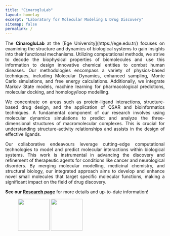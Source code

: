 ```yaml
---
title: "CinarogluLab"
layout: homelay
excerpt: "Laboratory for Molecular Modeling & Drug Discovery"
sitemap: false
permalink: /
---
```


<div style="text-align: justify;">The <b>CinarogluLab</b> at the [Ege University](https://ege.edu.tr/) focuses on examining the structure and dynamics of biological systems to gain insights into their functional mechanisms. Utilizing computational methods, we strive to decode the biophysical properties of biomolecules and use this information to design innovative chemical entities to combat human diseases. Our methodologies encompass a variety of physics-based techniques, including Molecular Dynamics, enhanced sampling, Monte Carlo simulations, and free energy calculations. Additionally, we integrate Markov State models, machine learning for pharmacological predictions, molecular docking, and homology/loop modelling.

We concentrate on areas such as protein-ligand interactions, structure-based drug design, and the application of QSAR and bioinformatics techniques. A fundamental component of our research involves using molecular dynamics simulations to predict and analyze the three-dimensional structures of macromolecular complexes. This is crucial for understanding structure-activity relationships and assists in the design of effective ligands.

Our collaborative endeavours leverage cutting-edge computational technologies to model and predict molecular interactions within biological systems. This work is instrumental in advancing the discovery and refinement of therapeutic agents for conditions like cancer and neurological disorders. By merging molecular modelling, medicinal chemistry, and structural biology, our integrated approach aims to develop and enhance novel small molecules that target specific molecular functions, making a significant impact on the field of drug discovery.

<b>See our [Research page](research)</b> for more details and up-to-date information!


<figure class="fourth">
  <img src="{{ site.url }}{{ site.baseurl }}/images/logopic/ege.png" style="width: 100px">
  <img src="{{ site.url }}{{ site.baseurl }}/images/logopic/biyo.jpeg" style="width: 100px">
</figure>
